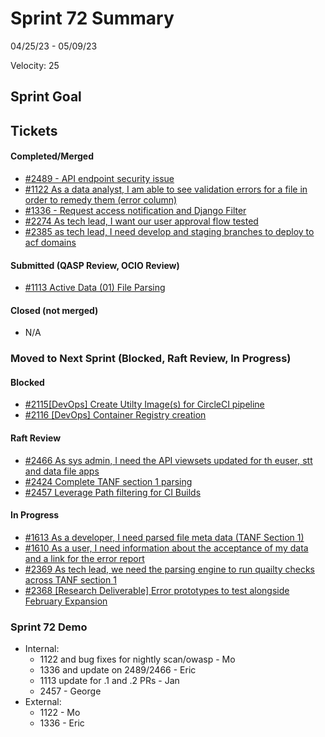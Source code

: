 # Sprint 72 Summary

04/25/23 - 05/09/23

Velocity: 25

## Sprint Goal

 

## Tickets

#### Completed/Merged
* [#2489 - API endpoint security issue](https://app.zenhub.com/workspaces/sprint-board-5f18ab06dfd91c000f7e682e/issues/gh/raft-tech/tanf-app/2489)
* [#1122 As a data analyst, I am able to see validation errors for a file in order to remedy them (error column)](https://app.zenhub.com/workspaces/sprint-board-5f18ab06dfd91c000f7e682e/issues/gh/raft-tech/tanf-app/1122)
* [#1336 - Request access notification and Django Filter](https://app.zenhub.com/workspaces/sprint-board-5f18ab06dfd91c000f7e682e/issues/gh/raft-tech/tanf-app/1336) 
* [#2274 As tech lead, I want our user approval flow tested](https://app.zenhub.com/workspaces/sprint-board-5f18ab06dfd91c000f7e682e/issues/gh/raft-tech/tanf-app/2274)
* [#2385 as tech lead, I need develop and staging branches to deploy to acf domains](https://app.zenhub.com/workspaces/sprint-board-5f18ab06dfd91c000f7e682e/issues/gh/raft-tech/tanf-app/2385)


#### Submitted (QASP Review, OCIO Review)
* [#1113 Active Data (01) File Parsing](https://app.zenhub.com/workspaces/sprint-board-5f18ab06dfd91c000f7e682e/issues/gh/raft-tech/tanf-app/1113)



#### Closed (not merged)
* N/A


### Moved to Next Sprint (Blocked, Raft Review, In Progress)

#### Blocked
* [#2115[DevOps] Create Utilty Image(s) for CircleCI pipeline ](https://app.zenhub.com/workspaces/sprint-board-5f18ab06dfd91c000f7e682e/issues/gh/raft-tech/tanf-app/2115)
* [#2116 [DevOps] Container Registry creation](https://app.zenhub.com/workspaces/sprint-board-5f18ab06dfd91c000f7e682e/issues/gh/raft-tech/tanf-app/2116)

#### Raft Review
* [#2466 As sys admin, I need the API viewsets updated for th euser, stt and data file apps](https://app.zenhub.com/workspaces/sprint-board-5f18ab06dfd91c000f7e682e/issues/gh/raft-tech/tanf-app/2466)
* [#2424 Complete TANF section 1 parsing](https://app.zenhub.com/workspaces/sprint-board-5f18ab06dfd91c000f7e682e/issues/gh/raft-tech/tanf-app/2424)
* [#2457 Leverage Path filtering for CI Builds](https://app.zenhub.com/workspaces/sprint-board-5f18ab06dfd91c000f7e682e/issues/gh/raft-tech/tanf-app/2457)

#### In Progress
* [#1613 As a developer, I need parsed file meta data (TANF Section 1)](https://app.zenhub.com/workspaces/sprint-board-5f18ab06dfd91c000f7e682e/board)
* [#1610 As a user, I need information about the acceptance of my data and a link for the error report](https://app.zenhub.com/workspaces/sprint-board-5f18ab06dfd91c000f7e682e/issues/gh/raft-tech/tanf-app/1610)
* [#2369 As tech lead, we need the parsing engine to run quailty checks across TANF section 1](https://app.zenhub.com/workspaces/sprint-board-5f18ab06dfd91c000f7e682e/issues/gh/raft-tech/tanf-app/2369)
* [#2368 [Research Deliverable] Error prototypes to test alongside February Expansion](https://app.zenhub.com/workspaces/sprint-board-5f18ab06dfd91c000f7e682e/issues/gh/raft-tech/tanf-app/2368)



### Sprint 72 Demo
* Internal: 
    * 1122 and bug fixes for nightly scan/owasp - Mo
    * 1336 and update on 2489/2466 - Eric
    * 1113 update for .1 and .2 PRs - Jan
    * 2457 - George
* External: 
    * 1122 - Mo
    * 1336 - Eric
